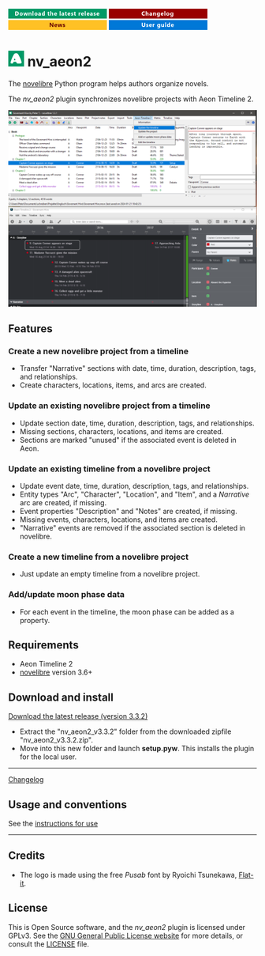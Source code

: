 [![Download the latest release](docs/img/download-button.png)](https://github.com/peter88213/nv_aeon2/raw/main/dist/nv_aeon2_v3.3.2.zip)
[![Changelog](docs/img/changelog-button.png)](docs/changelog.md)
[![News](docs/img/news-button.png)](https://github.com/peter88213/novelibre/discussions/1)
[![Online help](docs/img/help-button.png)](https://peter88213.github.io/nvhelp-en/nv_aeon2/)


# ![A](icons/aLogo32.png) nv_aeon2

The [novelibre](https://github.com/peter88213/novelibre/) Python program helps authors organize novels.  

The *nv_aeon2* plugin synchronizes novelibre projects with Aeon Timeline 2.

![Screenshot](docs/Screenshots/screen01.png)

## Features

### Create a new novelibre project from a timeline

- Transfer "Narrative" sections with date, time, duration, description, tags, and relationships.
- Create characters, locations, items, and arcs are created.

### Update an existing novelibre project from a timeline

- Update section date, time, duration, description, tags, and relationships.
- Missing sections, characters, locations, and items are created.
- Sections are marked "unused" if the associated event is deleted in Aeon.

### Update an existing timeline from a novelibre project

- Update event date, time, duration, description, tags, and relationships.
- Entity types "Arc", "Character", "Location", and "Item", and a *Narrative* arc are created, if missing.
- Event properties "Description" and "Notes" are created, if missing.
- Missing events, characters, locations, and items are created.
- "Narrative" events are removed if the associated section is deleted in novelibre.

### Create a new timeline from a novelibre project

- Just update an empty timeline from a novelibre project.

### Add/update moon phase data

- For each event in the timeline, the moon phase can be added as a property.


## Requirements

- Aeon Timeline 2 
- [novelibre](https://github.com/peter88213/novelibre/) version 3.6+

## Download and install

[Download the latest release (version 3.3.2)](https://github.com/peter88213/nv_aeon2/raw/main/dist/nv_aeon2_v3.3.2.zip)

- Extract the "nv_aeon2_v3.3.2" folder from the downloaded zipfile "nv_aeon2_v3.3.2.zip".
- Move into this new folder and launch **setup.pyw**. This installs the plugin for the local user.

---

[Changelog](docs/changelog.md)

## Usage and conventions

See the [instructions for use](docs/usage.md)

---

## Credits

- The logo is made using the free *Pusab* font by Ryoichi Tsunekawa, [Flat-it](http://flat-it.com/).

## License

This is Open Source software, and the *nv_aeon2* plugin is licensed under GPLv3. See the
[GNU General Public License website](https://www.gnu.org/licenses/gpl-3.0.en.html) for more
details, or consult the [LICENSE](https://github.com/peter88213/nv_aeon2/blob/main/LICENSE) file.

